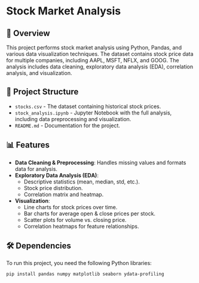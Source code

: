 # Stock Market Analysis

## 📌 Overview
This project performs stock market analysis using Python, Pandas, and various data visualization techniques. The dataset contains stock price data for multiple companies, including AAPL, MSFT, NFLX, and GOOG. The analysis includes data cleaning, exploratory data analysis (EDA), correlation analysis, and visualization.

## 📂 Project Structure
- `stocks.csv` - The dataset containing historical stock prices.
- `stock_analysis.ipynb` - Jupyter Notebook with the full analysis, including data preprocessing and visualization.
- `README.md` - Documentation for the project.

## 📊 Features
- **Data Cleaning & Preprocessing**: Handles missing values and formats data for analysis.
- **Exploratory Data Analysis (EDA)**:
  - Descriptive statistics (mean, median, std, etc.).
  - Stock price distribution.
  - Correlation matrix and heatmap.
- **Visualization**:
  - Line charts for stock prices over time.
  - Bar charts for average open & close prices per stock.
  - Scatter plots for volume vs. closing price.
  - Correlation heatmaps for feature relationships.

## 🛠 Dependencies
To run this project, you need the following Python libraries:
```bash
pip install pandas numpy matplotlib seaborn ydata-profiling

